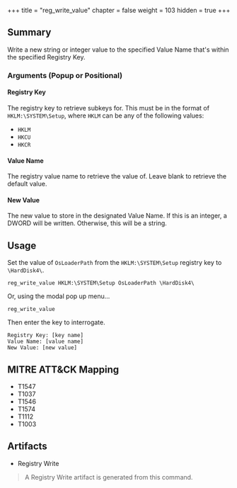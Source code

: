 +++
title = "reg_write_value"
chapter = false
weight = 103
hidden = true
+++

## Summary
Write a new string or integer value to the specified Value Name that's within the specified Registry Key.

### Arguments (Popup or Positional)

#### Registry Key
The registry key to retrieve subkeys for. This  must be in the format of `HKLM:\SYSTEM\Setup`, where `HKLM` can be any of the following values:

- `HKLM`
- `HKCU`
- `HKCR`

#### Value Name
The registry value name to retrieve the value of. Leave blank to retrieve the default value.

#### New Value
The new value to store in the designated Value Name. If this is an integer, a DWORD will be written. Otherwise, this will be a string.

## Usage
Set the value of `OsLoaderPath` from the `HKLM:\SYSTEM\Setup` registry key to `\HardDisk4\`.
```
reg_write_value HKLM:\SYSTEM\Setup OsLoaderPath \HardDisk4\
```

Or, using the modal pop up menu...
```
reg_write_value
```
Then enter the key to interrogate.
```
Registry Key: [key name]
Value Name: [value name]
New Value: [new value]
```

## MITRE ATT&CK Mapping

- T1547
- T1037
- T1546
- T1574
- T1112
- T1003

## Artifacts

- Registry Write

>A Registry Write artifact is generated from this command.